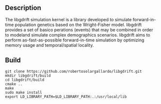 Description
-----------
The libgdrift simulation  kernel  is  a  library  developed to  simulate  forward-in-time  population  genetics  based  on  the Wright-Fisher model. libgdrift provides  a  set  of  basico perations  (events)  that  may  be  combined  in  order  to  modeland   simulate   complex   demographics   scenarios. libgdrift aims to perform as-fast-as-possible forward-in-time simulation by optimizing memory usage and temporal/spatial locality.

Build
-----
```
git clone https://github.com/robertosolargallardo/libgdrift.git
mkdir libgdrift/build
cd libgdrift/build
cmake ..
make
sudo make install
export LD_LIBRARY_PATH=$LD_LIBRARY_PATH:.:/usr/local/lib
```
